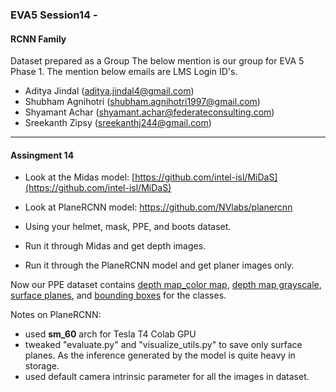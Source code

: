 ### EVA5 Session14 - 

#### RCNN Family

Dataset prepared as a Group
The below mention is our group for EVA 5 Phase 1. The mention below emails are LMS Login ID's.

- Aditya Jindal ([aditya.jindal4@gmail.com](mailto:aditya.jindal4@gmail.com))
- Shubham Agnihotri ([shubham.agnihotri1997@gmail.com](mailto:shubham.agnihotri1997@gmail.com))
- Shyamant Achar ([shyamant.achar@federateconsulting.com](mailto:shyamant.achar@federateconsulting.com))
- Sreekanth Zipsy ([sreekanthj244@gmail.com](mailto:sreekanthj244@gmail.com))

----

#### Assingment 14

- Look at the Midas model: [https://github.com/intel-isl/MiDaS](https://github.com/intel-isl/MiDaS)

- Look at PlaneRCNN model: https://github.com/NVlabs/planercnn

- Using your helmet, mask, PPE, and boots dataset.

- Run it through Midas and get depth images. 

- Run it through the PlaneRCNN model and get planer images only.

Now our PPE dataset contains [depth map_color map](https://drive.google.com/file/d/1AVCMM4-DauOWMggGFj4QUdsegh7vaSug/view?usp=sharing), [depth map grayscale](https://drive.google.com/file/d/1ZvF_52rYZwaIKuqvG4Xke5rml5lfXvPT/view?usp=sharing), [surface planes](https://drive.google.com/file/d/1KQZ9iQsI0J4jI2ynAiHpxFHKqLINw9As/view?usp=sharing), and [bounding boxes](https://drive.google.com/file/d/1wco-H1x3i1Ew8SFzfoqX5YGXMc4fMAkz/view?usp=sharing) for the classes.

Notes on PlaneRCNN:

- used **sm_60** arch for Tesla T4 Colab GPU
- tweaked "evaluate.py" and "visualize_utils.py" to save only surface planes. As the inference generated by the model is quite heavy in storage.
- used default camera intrinsic parameter for all the images in dataset.